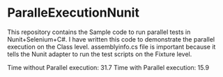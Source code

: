 # ParalleExecutionNunit
This repository contains the Sample code to run parallel tests in Nunit+Selenium+C#. I have written this code to demonstrate the parallel execution on the Class level.
assemblyinfo.cs file is important because it tells the Nunit adapter to run the test scripts on the Fixture level.

Time without Parallel execution: 31.7
Time with Parallel execution: 15.9



